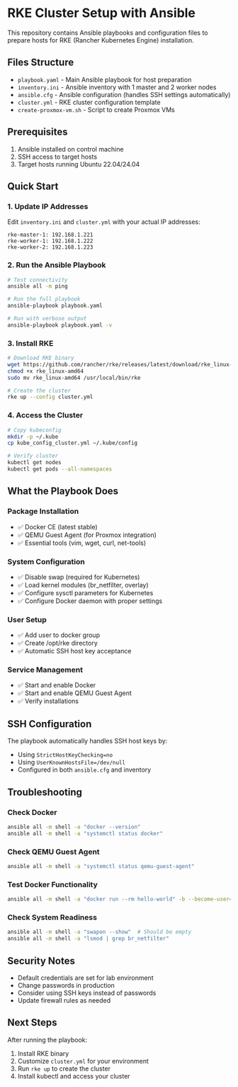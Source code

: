 # RKE Cluster Setup with Ansible

This repository contains Ansible playbooks and configuration files to prepare hosts for RKE (Rancher Kubernetes Engine) installation.

## Files Structure

- `playbook.yaml` - Main Ansible playbook for host preparation
- `inventory.ini` - Ansible inventory with 1 master and 2 worker nodes
- `ansible.cfg` - Ansible configuration (handles SSH settings automatically)
- `cluster.yml` - RKE cluster configuration template
- `create-proxmox-vm.sh` - Script to create Proxmox VMs

## Prerequisites

1. Ansible installed on control machine
2. SSH access to target hosts
3. Target hosts running Ubuntu 22.04/24.04

## Quick Start

### 1. Update IP Addresses
Edit `inventory.ini` and `cluster.yml` with your actual IP addresses:
```
rke-master-1: 192.168.1.221
rke-worker-1: 192.168.1.222  
rke-worker-2: 192.168.1.223
```

### 2. Run the Ansible Playbook
```bash
# Test connectivity
ansible all -m ping

# Run the full playbook
ansible-playbook playbook.yaml

# Run with verbose output
ansible-playbook playbook.yaml -v
```

### 3. Install RKE
```bash
# Download RKE binary
wget https://github.com/rancher/rke/releases/latest/download/rke_linux-amd64
chmod +x rke_linux-amd64
sudo mv rke_linux-amd64 /usr/local/bin/rke

# Create the cluster
rke up --config cluster.yml
```

### 4. Access the Cluster
```bash
# Copy kubeconfig
mkdir -p ~/.kube
cp kube_config_cluster.yml ~/.kube/config

# Verify cluster
kubectl get nodes
kubectl get pods --all-namespaces
```

## What the Playbook Does

### Package Installation
- ✅ Docker CE (latest stable)
- ✅ QEMU Guest Agent (for Proxmox integration)
- ✅ Essential tools (vim, wget, curl, net-tools)

### System Configuration
- ✅ Disable swap (required for Kubernetes)
- ✅ Load kernel modules (br_netfilter, overlay)
- ✅ Configure sysctl parameters for Kubernetes
- ✅ Configure Docker daemon with proper settings

### User Setup
- ✅ Add user to docker group
- ✅ Create /opt/rke directory
- ✅ Automatic SSH host key acceptance

### Service Management
- ✅ Start and enable Docker
- ✅ Start and enable QEMU Guest Agent
- ✅ Verify installations

## SSH Configuration

The playbook automatically handles SSH host keys by:
- Using `StrictHostKeyChecking=no`
- Using `UserKnownHostsFile=/dev/null`
- Configured in both `ansible.cfg` and inventory

## Troubleshooting

### Check Docker
```bash
ansible all -m shell -a "docker --version"
ansible all -m shell -a "systemctl status docker"
```

### Check QEMU Guest Agent
```bash
ansible all -m shell -a "systemctl status qemu-guest-agent"
```

### Test Docker Functionality
```bash
ansible all -m shell -a "docker run --rm hello-world" -b --become-user=vijay
```

### Check System Readiness
```bash
ansible all -m shell -a "swapon --show"  # Should be empty
ansible all -m shell -a "lsmod | grep br_netfilter"
```

## Security Notes

- Default credentials are set for lab environment
- Change passwords in production
- Consider using SSH keys instead of passwords
- Update firewall rules as needed

## Next Steps

After running the playbook:
1. Install RKE binary
2. Customize `cluster.yml` for your environment
3. Run `rke up` to create the cluster
4. Install kubectl and access your cluster
